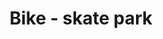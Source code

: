 ---
pid: PT331
title: Bike - skate park
location_transcription: Graffiti Pier
zipcode: 
outside_phl: 
neighborhood: 
age: '17'
age_range: 13-19
instagram: 
image_file_name: PT_331.jpg
proposal_transcription: |-
  extending graffiti pier
  cut off the grass in the field and place big walls located in the cut field, or get the mayor to make a bike-skate park where graffiti can be done!
  and a handball court
topic: Art,Philadelphia,Sports
topic_summary: 0, 0, 0
type: Space,Graffiti,Park
keywords_other: skating, skateboard, bike, recreation, graffiti, skate park, handball
credit: Mark Lopez
image_labels: 
twitter: 
facebook: 
permalink: "/monuments/pt331/"
layout: item-page
---